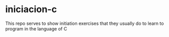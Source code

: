 # iniciacion-c
This repo serves to show initiation exercises that they usually do to learn to program in the language of C
